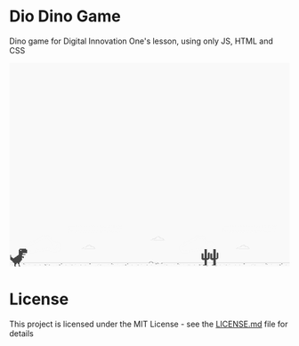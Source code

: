 # Dio Dino Game 
Dino game for Digital Innovation One's lesson, using only JS, HTML and CSS

![screenshot](example.png?raw=true "screenshot")

# License
This project is licensed under the MIT License - see the [LICENSE.md](LICENSE.md) file for details
